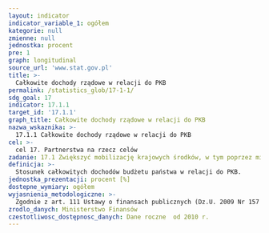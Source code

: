 ```yaml
---
layout: indicator
indicator_variable_1: ogółem
kategorie: null
zmienne: null
jednostka: procent
pre: 1
graph: longitudinal
source_url: 'www.stat.gov.pl'
title: >-
  Całkowite dochody rządowe w relacji do PKB
permalink: /statistics_glob/17-1-1/
sdg_goal: 17
indicator: 17.1.1
target_id: '17.1.1'
graph_title: Całkowite dochody rządowe w relacji do PKB
nazwa_wskaznika: >-
  17.1.1 Całkowite dochody rządowe w relacji do PKB
cel: >-
  cel 17. Partnerstwa na rzecz celów
zadanie: 17.1 Zwiększyć mobilizację krajowych środków, w tym poprzez międzynarodowe wsparcie na rzecz krajów rozwijających się, by poprawić krajową zdolność poboru podatków i innych przychodów
definicja: >-
  Stosunek całkowitych dochodów budżetu państwa w relacji do PKB.
jednostka_prezentacji: procent [%]
dostepne_wymiary: ogółem
wyjasnienia_metodologiczne: >-
  Zgodnie z art. 111 Ustawy o finansach publicznych (Dz.U. 2009 Nr 157 poz. 1240), dochody budżetu państwa dzielą się na dochody podatkowe i niepodatkowe, do których zalicza się m.in. następujące pozycje: podatki i opłaty, w części, która zgodnie z odrębnymi ustawami nie stanowi dochodów jednostek samorządu terytorialnego, przychodów państwowych funduszy celowych oraz innych jednostek sektora finansów publicznych  cła  wpłaty z zysku przedsiębiorstw państwowych oraz jednoosobowych spółek Skarbu Państwa  wpłaty z tytułu dywidendy  wpłaty z zysku Narodowego Banku Polskiego  wpłaty nadwyżki środków finansowych agencji wykonawczych  dochody pobierane przez państwowe jednostki budżetowe  dochody z najmu i dzierżawy oraz z innych umów o podobnym charakterze, dotyczące składników majątkowych Skarbu Państwa, o ile odrębne ustawy nie stanowią inaczej  odsetki od środków zgromadzonych na rachunkach bankowych państwowych jednostek budżetowych lub organów władzy publicznej, o ile odrębne ustawy nie stanowią inaczej  odsetki od lokat terminowych ustanowionych ze środków zgromadzonych na centralnym rachunku bieżącym budżetu państwa  odsetki od udzielonych z budżetu państwa pożyczek krajowych i zagranicznych  grzywny, mandaty i inne kary pieniężne  spadki, zapisy i darowizny w postaci pieniężnej na rzecz Skarbu Państwa  dochody ze sprzedaży majątku, rzeczy i praw, niestanowiące przychodów inne dochody określone w odrębnych ustawach lub umowach międzynarodowych  środki europejskie na realizację projektów pomocy technicznej  odsetki wykupywane przez nabywców obligacji skarbowych lub nadwyżka wynikająca z różnicy pomiędzy ceną emisyjną a wartością nominalną zbywanych obligacji skarbowych. Produkt krajowy brutto (PKB) obrazuje końcowy rezultat działalności wszystkich podmiotów gospodarki narodowej (jednostek będących rezydentami) w danym roku. Szczegółową definicję i metodologię obliczania PKB określa rozporządzenie Parlamentu Europejskiego i Rady (UE) nr 549/2013 z dnia 21 maja 2013 r. w sprawie europejskiego systemu rachunków narodowych i regionalnych w Unii Europejskiej (ESA 2010).Wartość PKB można obliczyć na trzy sposoby: od strony tworzenia jest ona równa wartości dodanej wszystkich sektorów instytucjonalnych lub wszystkich sekcji Polskiej Klasyfikacji Działalności (PKD) krajowych jednostek produkcyjnych powiększonej o podatki od produktów i pomniejszonej o dotacje do produktów, od strony rozdysponowania PKB obliczany jest jako suma popytu krajowego, tj. spożycia i akumulacji oraz salda wymiany produktów z zagranicą, jako sumę rozchodów na rachunku tworzenia dochodów gospodarki ogółem (a więc koszty związane z zatrudnieniem, podatki związane z produkcją i importem pomniejszone o dotacje, nadwyżka operacyjna brutto oraz dochód mieszany gospodarki ogółem).
zrodlo_danych: Ministerstwo Finansów
czestotliwosc_dostępnosc_danych: Dane roczne  od 2010 r.
---
```

